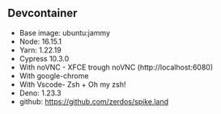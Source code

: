 ## Devcontainer

- Base image: ubuntu:jammy
- Node: 16.15.1
- Yarn: 1.22.19
- Cypress 10.3.0
- With noVNC - XFCE trough noVNC (http://localhost:6080)
- With google-chrome
- With Vscode- Zsh + Oh my zsh!
- Deno: 1.23.3
- github: https://github.com/zerdos/spike.land
